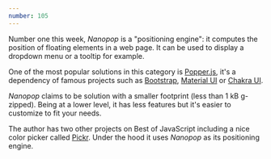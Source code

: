```yaml
---
number: 105
---
```


Number one this week, _Nanopop_ is a "positioning engine": it computes the position of floating elements in a web page.
It can be used to display a dropdown menu or a tooltip for example.

One of the most popular solutions in this category is [Popper.js](https://popper.js.org/), it's a dependency of famous projects such as [Bootstrap](https://getbootstrap.com/), [Material UI](https://github.com/mui-org/material-ui) or [Chakra UI](https://chakra-ui.com/).

_Nanopop_ claims to be solution with a smaller footprint (less than 1 kB g-zipped). Being at a lower level, it has less features but it's easier to customize to fit your needs.

The author has two other projects on Best of JavaScript including a nice color picker called [Pickr](https://simonwep.github.io/pickr/). Under the hood it uses _Nanopop_ as its positioning engine.
